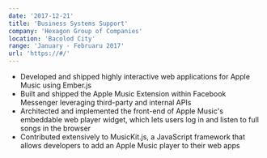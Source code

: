 ```yaml
---
date: '2017-12-21'
title: 'Business Systems Support'
company: 'Hexagon Group of Companies'
location: 'Bacolod City'
range: 'January - Februaru 2017'
url: 'https://#/'
---
```


- Developed and shipped highly interactive web applications for Apple Music using Ember.js
- Built and shipped the Apple Music Extension within Facebook Messenger leveraging third-party and internal APIs
- Architected and implemented the front-end of Apple Music's embeddable web player widget, which lets users log in and listen to full songs in the browser
- Contributed extensively to MusicKit.js, a JavaScript framework that allows developers to add an Apple Music player to their web apps
